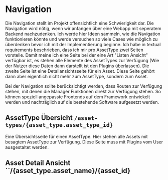 # Navigation

Die Navigation stellt im Projekt offensichtlich eine Schwierigkeit dar. Die Navigation wird nötig, wenn wir anfangen über eine Webapp mit seperatem Backend nachzudenken. Ich werde hier Ideen sammeln, wie die Navigation funktionieren könnte und werde versuchen so viele Cases wie möglich zu überdenken bevor ich mit der Implementierung beginne. Ich habe in textual requirements beschrieben, dass ich mir pro AssetType zwei Seiten vorstelle. Damit meine ich eine Seite bei der eine Art "Listen Ansicht" verfügbar ist, es stehen alle Elemente des AssetTypes zur Verfügung (Wie der Nutzer diese Daten dann darstellt ist den Plugins überlassen). Die zweite Seite ist eine Detailansichtsseite für ein Asset. Diese Seite gehört dann aber eigentlich nicht mehr zum AssetType, sondern zum Asset.

Bei der Navigation sollte berücksichtigt werden, dass Routen zur Verfügung stehen, mit denen die Manager Funktionen direkt zur Verfügung stehen. So können speziell angepasste Frontends auf dem Framework entwickelt werden und nachträglich auf die bestehende Software aufgesetzt werden. 

## AssetType Übersicht ``/asset-types/{asset_type.asset_type_id}``
Eine Übersichtsseite für einen AssetType. Hier stehen alle Assets mit besagtem AssetType zur Verfügung. Diese Seite muss mit Plugins vom User ausgestaltet werden.

## Asset Detail Ansicht ``/{asset_type.asset_name}/{asset_id}